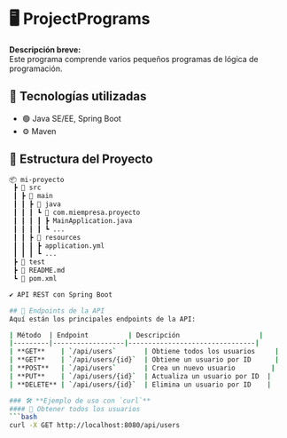 # 🖥️ ProjectPrograms

**Descripción breve:**  
Este programa comprende varios pequeños programas de lógica de programación. 

## 🚀 Tecnologías utilizadas  
- 🟢 Java SE/EE, Spring Boot  
- ⚙️ Maven  

## 📂 Estructura del Proyecto  
```bash
📦 mi-proyecto
 ┣ 📂 src
 ┃ ┣ 📂 main
 ┃ ┃ ┣ 📂 java
 ┃ ┃ ┃ ┗ 📂 com.miempresa.proyecto
 ┃ ┃ ┃ ┃ ┣ MainApplication.java
 ┃ ┃ ┃ ┃ ┗ ...
 ┃ ┃ ┣ 📂 resources
 ┃ ┃ ┃ ┣ application.yml
 ┃ ┃ ┃ ┗ ...
 ┣ 📂 test
 ┣ 📄 README.md
 ┗ 📄 pom.xml

✔️ API REST con Spring Boot

## 📜 Endpoints de la API  
Aquí están los principales endpoints de la API:  

| Método  | Endpoint          | Descripción                    |
|---------|------------------|--------------------------------|
| **GET**    | `/api/users`       | Obtiene todos los usuarios     |
| **GET**    | `/api/users/{id}`  | Obtiene un usuario por ID      |
| **POST**   | `/api/users`       | Crea un nuevo usuario         |
| **PUT**    | `/api/users/{id}`  | Actualiza un usuario por ID  |
| **DELETE** | `/api/users/{id}`  | Elimina un usuario por ID    |

### 🛠️ **Ejemplo de uso con `curl`**
#### 🔹 Obtener todos los usuarios
```bash
curl -X GET http://localhost:8080/api/users


